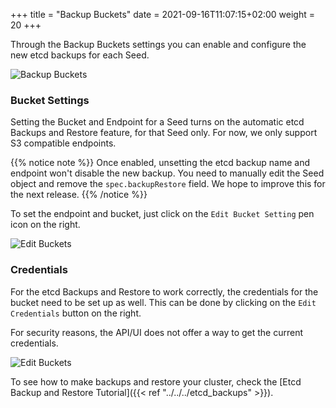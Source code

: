 +++
title = "Backup Buckets"
date = 2021-09-16T11:07:15+02:00
weight = 20
+++

Through the Backup Buckets settings you can enable and configure the new etcd backups for each Seed.

![Backup Buckets](/img/kubermatic/master/tutorials/backups/backup_buckets.png?classes=shadow,border "Backup Bucket Settings View")


### Bucket Settings

Setting the Bucket and Endpoint for a Seed turns on the automatic etcd Backups and Restore feature, for that Seed only. For now,
we only support S3 compatible endpoints.

{{% notice note %}}
Once enabled, unsetting the etcd backup name and endpoint won't disable the new backup. You need to manually edit the Seed object and 
remove the `spec.backupRestore` field. We hope to improve this for the next release.
{{% /notice %}}

To set the endpoint and bucket, just click on the `Edit Bucket Setting` pen icon on the right. 

![Edit Buckets](/img/kubermatic/master/tutorials/backups/edit_buckets.png?classes=shadow,border "Backup Bucket Settings Edit")

### Credentials

For the etcd Backups and Restore to work correctly, the credentials for the bucket need to be set up as well. This can be
done by clicking on the `Edit Credentials` button on the right.

For security reasons, the API/UI does not offer a way to get the current credentials.

![Edit Buckets](/img/kubermatic/master/tutorials/backups/set_backup_credentials.png?classes=shadow,border "Backup Bucket Credentials Edit")

To see how to make backups and restore your cluster, check the [Etcd Backup and Restore Tutorial]({{< ref "../../../etcd_backups" >}}).
